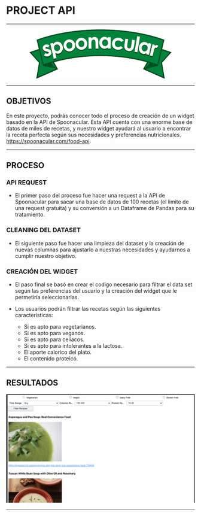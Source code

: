# PROJECT API

---

<p align="center">
  <img src="images/MiniProjectAPI.png" alt="Mini Project API">
</p>

---

## OBJETIVOS

En este  proyecto, podrás conocer todo el proceso de creación de un  widget basado en la API de Spoonacular. Esta API cuenta con una enorme base de datos de miles de recetas, y nuestro widget ayudará al usuario a encontrar la receta perfecta según sus necesidades y preferencias nutricionales. https://spoonacular.com/food-api.

---

## PROCESO


### API REQUEST

- El primer paso del proceso fue hacer una request a la API de Spoonacular para sacar una base de datos de 100 recetas (el limite de una request gratuita) y su conversión a un Dataframe de Pandas para su tratamiento.

### CLEANING DEL DATASET

- El siguiente paso fue hacer una limpieza del dataset y la creación de nuevas columnas para ajustarlo a nuestras necesidades y ayudarnos a cumplir nuestro objetivo.
  
### CREACIÓN DEL WIDGET

- El paso final se basó en crear el codigo necesario para filtrar el data set según las preferencias del usuario y la creación del widget que le permetiría seleccionarlas.
   
- Los usuarios podrán filtrar las recetas según las siguientes caracteristicas:
  
  - Si es apto para vegetarianos.
  - Si es apto para veganos.
  - Si es apto para celíacos.
  - Si es apto para intolerantes a la lactosa.
  - El aporte calorico del plato.
  - El contenido proteico.


---

## RESULTADOS

<p align="center">
  <img src="images/widget.png" alt="Mini Project API">
</p>


---

